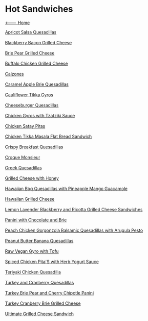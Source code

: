 # Hot Sandwiches

[<--- Home](../about.md)

[Apricot Salsa Quesadillas](./apricot-salsa-quesadillas.md)<br><br>
[Blackberry Bacon Grilled Cheese](./blackberry-bacon-grilled-cheese.md)<br><br>
[Brie Pear Grilled Cheese](./brie-pear-grilled-cheese.md)<br><br>
[Buffalo Chicken Grilled Cheese](./buffalo-chicken-grilled-cheese.md)<br><br>
[Calzones](./calzones.md)<br><br>
[Caramel Apple Brie Quesadillas](./caramel-apple-brie-quesadillas.md)<br><br>
[Cauliflower Tikka Gyros](./cauliflower-tikka-gyros.md)<br><br>
[Cheeseburger Quesadillas](./cheeseburger-quesadillas.md)<br><br>
[Chicken Gyros with Tzatziki Sauce](./chicken-gyros-with-tzatziki-sauce.md)<br><br>
[Chicken Satay Pitas](./chicken-satay-pitas.md)<br><br>
[Chicken Tikka Masala Flat Bread Sandwich](./chicken-tikka-masala-flat-bread-sandwich.md)<br><br>
[Crispy Breakfast Quesadillas](./crispy-breakfast-quesadillas.md)<br><br>
[Croque Monsieur](./croque-monsieur.md)<br><br>
[Greek Quesadillas](./greek-quesadillas.md)<br><br>
[Grilled Cheese with Honey](./grilled-cheese-with-honey.md)<br><br>
[Hawaiian Bbq Quesadillas with Pineapple Mango Guacamole](./hawaiian-bbq-quesadillas-with-pineapple-mango-guacamole.md)<br><br>
[Hawaiian Grilled Cheese](./hawaiian-grilled-cheese.md)<br><br>
[Lemon Lavender Blackberry and Ricotta Grilled Cheese Sandwiches](./lemon-lavender-blackberry-and-ricotta-grilled-cheese-sandwiches.md)<br><br>
[Panini with Chocolate and Brie](./panini-with-chocolate-and-brie.md)<br><br>
[Peach Chicken Gorgonzola Balsamic Quesadillas with Arugula Pesto](./peach-chicken-gorgonzola-balsamic-quesadillas-with-arugula-pesto.md)<br><br>
[Peanut Butter Banana Quesadillas](./peanut-butter-banana-quesadillas.md)<br><br>
[Raw Vegan Gyro with Tofu](./raw-vegan-gyro-with-tofu.md)<br><br>
[Spiced Chicken Pita'S with Herb Yogurt Sauce](./spiced-chicken-pita's-with-herb-yogurt-sauce.md)<br><br>
[Teriyaki Chicken Quesadilla](./teriyaki-chicken-quesadilla.md)<br><br>
[Turkey and Cranberry Quesadillas](./turkey-and-cranberry-quesadillas.md)<br><br>
[Turkey Brie Pear and Cherry Chipotle Panini](./turkey-brie-pear-and-cherry-chipotle-panini.md)<br><br>
[Turkey Cranberry Brie Grilled Cheese](./turkey-cranberry-brie-grilled-cheese.md)<br><br>
[Ultimate Grilled Cheese Sandwich](./ultimate-grilled-cheese-sandwich.md)<br><br>
